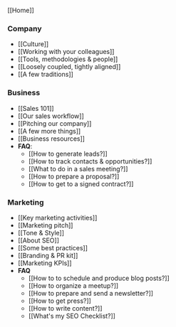 [[Home]]

### Company

* [[Culture]]
* [[Working with your colleagues]]
* [[Tools, methodologies & people]]
* [[Loosely coupled, tightly aligned]]
* [[A few traditions]]

### Business

* [[Sales 101]]
* [[Our sales workflow]]
* [[Pitching our company]]
* [[A few more things]]
* [[Business resources]]
* **FAQ**:
  * [[How to generate leads?]]
  * [[How to track contacts & opportunities?]]
  * [[What to do in a sales meeting?]]
  * [[How to prepare a proposal?]]
  * [[How to get to a signed contract?]]

### Marketing

* [[Key marketing activities]]
* [[Marketing pitch]]
* [[Tone & Style]]
* [[About SEO]]
* [[Some best practices]]
* [[Branding & PR kit]]
* [[Marketing KPIs]]
* **FAQ**
  * [[How to to schedule and produce blog posts?]]
  * [[How to organize a meetup?]]
  * [[How to prepare and send a newsletter?]]
  * [[How to get press?]]
  * [[How to write content?]]
  * [[What's my SEO Checklist?]]
